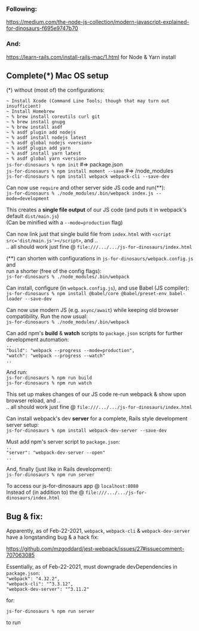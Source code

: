 ### Following:

https://medium.com/the-node-js-collection/modern-javascript-explained-for-dinosaurs-f695e9747b70

### And:

https://learn-rails.com/install-rails-mac/1.html for Node & Yarn install

## Complete(\*) Mac OS setup</br>
(\*) without (most of) the configurations:

`~ Install Xcode (Command Line Tools; though that may turn out insufficient)`</br>
`~ Install Homebrew`</br>
`~ % brew install coreutils curl git`</br>
`~ % brew install gnupg`</br>
`~ % brew install asdf`</br>
`~ % asdf plugin add nodejs`</br>
`~ % asdf install nodejs latest`</br>
`~ % asdf global nodejs <version>`</br>
`~ % asdf plugin add yarn`</br>
`~ % asdf install yarn latest`</br>
`~ % asdf global yarn <version>`</br>
`js-for-dinosaurs % npm init` #=> package.json</br>
`js-for-dinosaurs % npm install moment --save` #=> /node_modules</br>
`js-for-dinosaurs % npm install webpack webpack-cli --save-dev`</br>

Can now use `require` and other server side JS code and run(\**):</br>
`js-for-dinosaurs % ./node_modules/.bin/webpack index.js --mode=development`

This creates a **single file output** of our JS code (and puts it in webpack's
default `dist/main.js`)</br>
(Can be minified with a `--mode=production` flag)

Can now link just that single build file from `index.html` with
`<script src='dist/main.js'></script>`, and ..</br>
.. all should work just fine @ `file:///.../.../js-for-dinosaurs/index.html`

(\**) can shorten with configurations in `js-for-dinosaurs/webpack.config.js`
and</br>
run a shorter (free of the config flags):</br>
`js-for-dinosaurs % ./node_modules/.bin/webpack`

Can install, configure (in `webpack.config.js`), and use Babel (JS compiler):
</br>
`js-for-dinosaurs % npm install @babel/core @babel/preset-env babel-loader
--save-dev`

Can now use modern JS (e.g. `async/await`) while keeping old browser
compatibility. Run the now usual:</br>
`js-for-dinosaurs % ./node_modules/.bin/webpack`

Can add npm's **build** & **watch** scripts to `package.json` scripts for further
development automation:</br>
`..`</br>
`"build": "webpack --progress --mode=production",`</br>
`"watch": "webpack --progress --watch"`</br>
`..`</br>

And run:</br>
`js-for-dinosaurs % npm run build`</br>
`js-for-dinosaurs % npm run watch`

This set up makes changes of our JS code re-run webpack & show upon browser
reload, and ..</br>
.. all should work just fine @ `file:///.../.../js-for-dinosaurs/index.html`

Can install webpack's dev **server** for a complete, Rails style development
server setup:</br>
`js-for-dinosaurs % npm install webpack-dev-server --save-dev`

Must add npm's server script to `package.json`:</br>
`..`</br>
`"server": "webpack-dev-server --open"`</br>
`..`</br>

And, finally (just like in Rails development):</br>
`js-for-dinosaurs % npm run server`

To access our js-for-dinosaurs app @ `localhost:8080`</br>
Instead of (in addition to) the @ `file:///.../.../js-for-dinosaurs/index.html`

## Bug & fix:
Apparently, as of Feb-22-2021, `webpack`, `webpack-cli` &
`webpack-dev-server` have a longstanding bug & a hack fix:

https://github.com/mzgoddard/jest-webpack/issues/27#issuecomment-707063085

Essentially, as of Feb-22-2021, must downgrade devDependencies in
`package.json`:</br>
`"webpack": "4.32.2",`</br>
`"webpack-cli": "^3.3.12",`</br>
`"webpack-dev-server": "^3.11.2"`</br>

for:

`js-for-dinosaurs % npm run server`

to run
